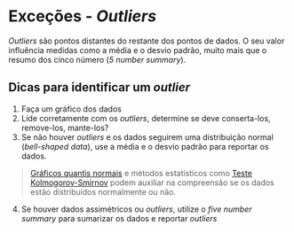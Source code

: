# Exceções - *Outliers*

*Outliers* são pontos distantes do restante dos pontos de dados. O seu valor influência medidas como a média e o desvio padrão, muito mais que o resumo dos cinco número (*5 number summary*).

## Dicas para identificar um *outlier*
1. Faça um gráfico dos dados
2. Lide corretamente com os *outliers*, determine se deve conserta-los, remove-los, mante-los?
3. Se não houver *outliers* e os dados seguirem uma distribuição normal (*bell-shaped data*), use a média e o desvio padrão para reportar os dados.

  > [Gráficos quantis normais](http://data.library.virginia.edu/understanding-q-q-plots/) e métodos estatísticos como [Teste Kolmogorov-Smirnov](https://en.wikipedia.org/wiki/Kolmogorov%E2%80%93Smirnov_test) podem auxiliar na compreensão se os dados estão distribuídos normalmente ou não.

4. Se houver dados assimétricos ou *outliers*, utilize o *five number summary* para sumarizar os dados e reportar *outliers*
